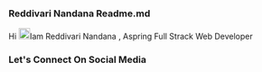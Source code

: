 <div>
  <h3>Reddivari Nandana Readme.md</h3>
  <p>Hi <img style="width:20px","height:20px" src="https://raw.githubusercontent.com/MartinHeinz/MartinHeinz/master/wave.gif" alt="">Iam Reddivari Nandana , Aspring Full Strack Web Developer</p>
  <h3>Let's Connect On Social Media</h3>
<a href="nandanareddy1122@gmail.com"> <img src="https://cdn-icons-png.flaticon.com/128/5968/5968534.png" alt=""></a>
  <img src="https://cdn-icons-png.flaticon.com/128/3536/3536505.png" alt="">
</div>
